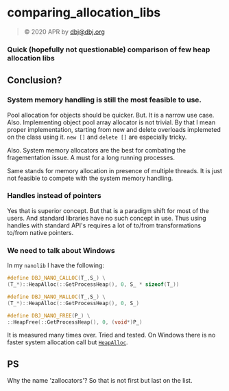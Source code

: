 # comparing_allocation_libs

> &copy; 2020 APR by dbj@dbj.org

### Quick (hopefully not questionable) comparison of few heap allocation libs

## Conclusion?

### System memory handling is still the most feasible to use.

Pool allocation for objects should be quicker. But. It is a narrow use case.
Also. Implementing object pool array allocator is not trivial. 
By that I mean proper implementation, starting from new and delete overloads 
implemeted on the class using it. `new []` and `delete []` are especially tricky. 

Also. System memory allocators are the best for combating the fragementation issue. A must for a long running processes.

Same stands for memory allocation in presence of multiple threads. It is just not feasible to compete with the system memory handling.

### Handles instead of pointers

Yes that is superior concept. But that is a paradigm shift for most of the users. And standard libraries have no such concept in use.
Thus using handles with standard API's requires a lot of to/from transformations to/from native pointers.

### We need to talk about Windows

In my `nanolib` I have the following:

```cpp
#define DBJ_NANO_CALLOC(T_,S_) \
(T_*)::HeapAlloc(::GetProcessHeap(), 0, S_ * sizeof(T_))

#define DBJ_NANO_MALLOC(T_,S_) \
(T_*)::HeapAlloc(::GetProcessHeap(), 0, S_)

#define DBJ_NANO_FREE(P_) \
::HeapFree(::GetProcessHeap(), 0, (void*)P_)
```
It is measured many times over. Tried and tested.  On Windows there is no faster system allocation call but [`HeapAlloc`](https://docs.microsoft.com/en-us/windows/win32/api/heapapi/nf-heapapi-heapalloc). 

## PS

Why the name 'zallocators'? So that is not first but last on the list.
